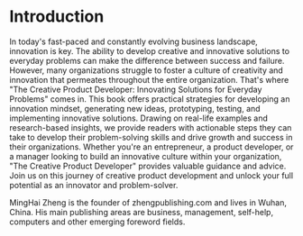 # Introduction

In today's fast-paced and constantly evolving business landscape, innovation is key. The ability to develop creative and innovative solutions to everyday problems can make the difference between success and failure. However, many organizations struggle to foster a culture of creativity and innovation that permeates throughout the entire organization. That's where "The Creative Product Developer: Innovating Solutions for Everyday Problems" comes in. This book offers practical strategies for developing an innovation mindset, generating new ideas, prototyping, testing, and implementing innovative solutions. Drawing on real-life examples and research-based insights, we provide readers with actionable steps they can take to develop their problem-solving skills and drive growth and success in their organizations. Whether you're an entrepreneur, a product developer, or a manager looking to build an innovative culture within your organization, "The Creative Product Developer" provides valuable guidance and advice. Join us on this journey of creative product development and unlock your full potential as an innovator and problem-solver.

MingHai Zheng is the founder of zhengpublishing.com and lives in Wuhan, China. His main publishing areas are business, management, self-help, computers and other emerging foreword fields.
